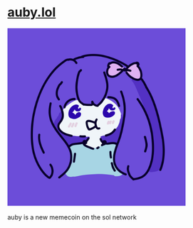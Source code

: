 # [auby.lol](https://auby.lol)  

<img src="imgs/auby1.jpg" alt="auby" width="400"/>


auby is a new memecoin on the sol network   